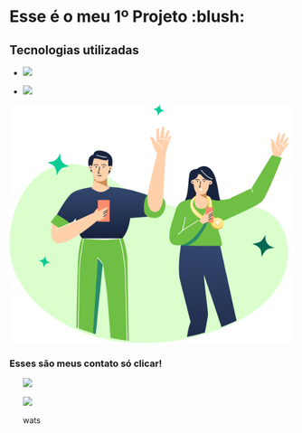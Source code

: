 <h1> Esse é o meu 1º Projeto :blush:</h1>
<h2> Tecnologias utilizadas </h2>
  <ul>
<li><p><img src="https://img.shields.io/badge/HTML5-E34F26?style=for-the-badge&logo=html5&logoColor=white"</p> </li>
<li><p><img src="https://img.shields.io/badge/CSS3-1572B6?style=for-the-badge&logo=css3&logoColor=white"</p> </li>
  </ul>
  
<img src="https://github.com/CarlosH3nrique/Desafio-01/blob/main/img/(Positive)%20Congratulation%20You%20get%2040%20point%20for%20your%20ride.png?raw=true">

<h3>Esses são meus contato só clicar!</h3>
  <ul>
<p><a href="https://www.linkedin.com/in/carlos-henrique-guabiraba-dos-santos-8a6ab01b9/"><img src="https://img.shields.io/badge/LinkedIn-0077B5?style=for-the-badge&logo=linkedin&logoColor=white"</p></a>
<p><a href="https://myaccount.google.com/?hl=pt_BR&utm_source=OGB&utm_medium=act"><img src="https://img.shields.io/badge/Gmail-D14836?style=for-the-badge&logo=gmail&logoColor=white"></p></a>
<p>wats</p>
</ol>
